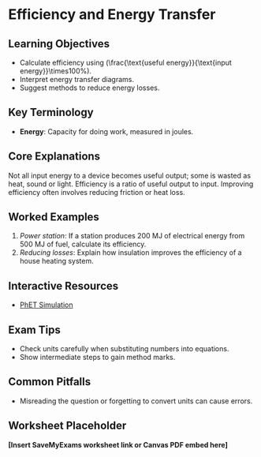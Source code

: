 # Efficiency and Energy Transfer

## Learning Objectives
- Calculate efficiency using \(\frac{\text{useful energy}}{\text{input energy}}\times100\%\).
- Interpret energy transfer diagrams.
- Suggest methods to reduce energy losses.

## Key Terminology
- **Energy**: Capacity for doing work, measured in joules.

## Core Explanations
Not all input energy to a device becomes useful output; some is wasted as heat, sound or light. Efficiency is a ratio of useful output to input. Improving efficiency often involves reducing friction or heat loss.

## Worked Examples
1. *Power station*: If a station produces 200 MJ of electrical energy from 500 MJ of fuel, calculate its efficiency.
2. *Reducing losses*: Explain how insulation improves the efficiency of a house heating system.

## Interactive Resources
- [PhET Simulation](https://phet.colorado.edu/)

## Exam Tips
- Check units carefully when substituting numbers into equations.
- Show intermediate steps to gain method marks.

## Common Pitfalls
- Misreading the question or forgetting to convert units can cause errors.

## Worksheet Placeholder
**[Insert SaveMyExams worksheet link or Canvas PDF embed here]**
